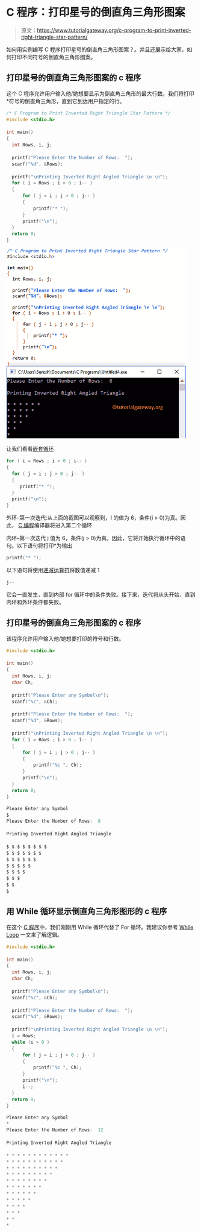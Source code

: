 # C 程序：打印星号的倒直角三角形图案

> 原文：<https://www.tutorialgateway.org/c-program-to-print-inverted-right-triangle-star-pattern/>

如何用实例编写 C 程序打印星号的倒直角三角形图案？。并且还展示给大家，如何打印不同符号的倒直角三角形图案。

## 打印星号的倒直角三角形图案的 c 程序

这个 C 程序允许用户输入他/她想要显示为倒直角三角形的最大行数。我们将打印*符号的倒直角三角形，直到它到达用户指定的行。

```c
/* C Program to Print Inverted Right Triangle Star Pattern */
#include <stdio.h>

int main() 
{
  int Rows, i, j;

  printf("Please Enter the Number of Rows:  ");
  scanf("%d", &Rows);

  printf("\nPrinting Inverted Right Angled Triangle \n \n");
  for ( i = Rows ; i > 0 ; i-- ) 
  {
      for ( j = i ; j > 0 ; j-- ) 
      {
          printf("* ");
      }
      printf("\n");
  }
  return 0;
}
```

![C Program to Print Inverted Right Triangle Star Pattern 1](img/46ef14f1db727f962a4045ba86ad0a69.png)

让我们看看[嵌套循环](https://www.tutorialgateway.org/for-loop-in-c-programming/)

```c
for ( i = Rows ; i > 0 ; i-- ) 
{
  for ( j = i ; j > 0 ; j-- ) 
  {
     printf("* ");
  }
  printf("\n");
}
```

外环–第一次迭代:从上面的截图可以观察到，I 的值为 6，条件(i > 0)为真。因此， [C 编程](https://www.tutorialgateway.org/c-programming/)编译器将进入第二个循环

内环–第一次迭代
j 值为 6，条件(j > 0)为真。因此，它将开始执行循环中的语句。以下语句将打印*为输出

```c
printf("* ");
```

以下语句将使用[递减运算符](https://www.tutorialgateway.org/increment-and-decrement-operators-in-c/)将数值递减 1

```c
j--
```

它会一直发生，直到内部 for 循环中的条件失败。接下来，迭代将从头开始，直到内环和外环条件都失败。

## 打印星号的倒直角三角形图案的 c 程序

该程序允许用户输入他/她想要打印的符号和行数。

```c
#include <stdio.h>

int main() 
{
  int Rows, i, j;
  char Ch;

  printf("Please Enter any Symbol\n");
  scanf("%c", &Ch);

  printf("Please Enter the Number of Rows:  ");
  scanf("%d", &Rows);

  printf("\nPrinting Inverted Right Angled Triangle \n \n");
  for ( i = Rows ; i > 0 ; i-- ) 
  {
      for ( j = i ; j > 0 ; j-- ) 
      {
          printf("%c ", Ch);
      }
      printf("\n");
  }
  return 0;
}
```

```c
Please Enter any Symbol
$
Please Enter the Number of Rows:  8

Printing Inverted Right Angled Triangle 

$ $ $ $ $ $ $ $ 
$ $ $ $ $ $ $ 
$ $ $ $ $ $ 
$ $ $ $ $ 
$ $ $ $ 
$ $ $ 
$ $ 
$ 
```

## 用 While 循环显示倒直角三角形图形的 c 程序

在这个 [C 程序](https://www.tutorialgateway.org/c-programming-examples/)中，我们刚刚用 While 循环代替了 For 循环。我建议你参考 [While Loop](https://www.tutorialgateway.org/while-loop-in-c/) 一文来了解逻辑。

```c
#include <stdio.h>

int main() 
{
  int Rows, i, j;
  char Ch;

  printf("Please Enter any Symbol\n");
  scanf("%c", &Ch);

  printf("Please Enter the Number of Rows:  ");
  scanf("%d", &Rows);

  printf("\nPrinting Inverted Right Angled Triangle \n \n");
  i = Rows;
  while (i > 0 ) 
  {
      for ( j = i ; j > 0 ; j-- ) 
      {
          printf("%c ", Ch);
      }
      printf("\n");
      i--;
  }
  return 0;
}
```

```c
Please Enter any Symbol
*
Please Enter the Number of Rows:  12

Printing Inverted Right Angled Triangle 

* * * * * * * * * * * * 
* * * * * * * * * * * 
* * * * * * * * * * 
* * * * * * * * * 
* * * * * * * * 
* * * * * * * 
* * * * * * 
* * * * * 
* * * * 
* * * 
* * 
* 
```